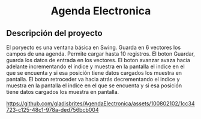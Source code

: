 <h1 align="center" > Agenda Electronica </h1> 

## Descripción del proyecto

El poryecto es una ventana básica en Swing. Guarda en 6 vectores los campos de una agenda. Permite cargar hasta 10 registros.
El boton Guardar, guarda los datos de entrada en los vectores.
El boton avanzar avaza hacia adelante incrementando el indice y muestra  en la pantalla el indice en el que se encuenta y si esa posición tiene datos cargados los muestra en pantalla.
El boton retroceder va hacia atrás  decrementando el indice y muestra  en la pantalla el indice en el que se encuenta y si esa posición tiene datos cargados los muestra en pantalla.


https://github.com/gladisbrites/AgendaElectronica/assets/100802102/1cc34723-c125-48c1-978a-ded756bcb004

